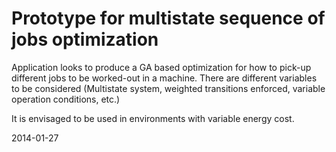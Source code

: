 # Prototype for multistate sequence of jobs optimization

Application looks to produce a GA based optimization for how to pick-up different jobs to be worked-out in a machine.
There are different variables to be considered (Multistate system, weighted transitions enforced, variable operation conditions, etc.)

It is envisaged to be used in environments with variable energy cost.

2014-01-27
